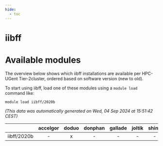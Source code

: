 ```yaml
---
hide:
  - toc
---
```


iibff
=====

# Available modules


The overview below shows which iibff installations are available per HPC-UGent Tier-2cluster, ordered based on software version (new to old).

To start using iibff, load one of these modules using a `module load` command like:

```shell
module load iibff/2020b
```

*(This data was automatically generated on Wed, 04 Sep 2024 at 15:51:42 CEST)*  

| |accelgor|doduo|donphan|gallade|joltik|shinx|skitty|
| :---: | :---: | :---: | :---: | :---: | :---: | :---: | :---: |
|iibff/2020b|-|x|-|-|-|-|-|

